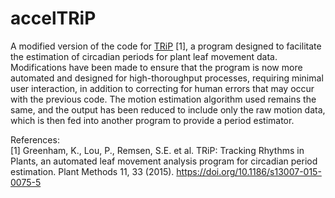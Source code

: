 # accelTRiP

A modified version of the code for [TRiP](https://github.com/KTgreenham/TRiP) [1], a program designed to facilitate the estimation of circadian periods for plant leaf movement data. Modifications have been made to ensure that the program is now more automated and designed for high-thoroughput processes, requiring minimal user interaction, in addition to correcting for human errors that may occur with the previous code. The motion estimation algorithm used remains the same, and the output has been reduced to include only the raw motion data, which is then fed into another program to provide a period estimator.

References:  
[1] Greenham, K., Lou, P., Remsen, S.E. et al. TRiP: Tracking Rhythms in Plants, an automated leaf movement analysis program for circadian period estimation. Plant Methods 11, 33 (2015). https://doi.org/10.1186/s13007-015-0075-5
